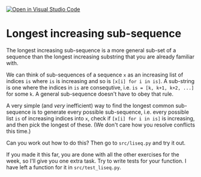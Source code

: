 [![Open in Visual Studio Code](https://classroom.github.com/assets/open-in-vscode-c66648af7eb3fe8bc4f294546bfd86ef473780cde1dea487d3c4ff354943c9ae.svg)](https://classroom.github.com/online_ide?assignment_repo_id=8504127&assignment_repo_type=AssignmentRepo)
# Longest increasing sub-sequence

The longest increasing sub-sequence is a more general sub-set of a sequence than the longest increasing substring that you are already familiar with.

We can think of sub-sequences of a sequence `x` as an increasing list of indices `is` where `is` is increasing and so is `[x[i] for i in is]`. A sub-string is one where the indices in `is` are consequtive, i.e. `is = [k, k+1, k+2, ...]` for some `k`. A general sub-sequence doesn't have to obey that rule.

A very simple (and *very* inefficient) way to find the longest common sub-sequence is to generate every possible sub-sequence, i.e. every possible list `is` of increasing indices into `x`, check if `[x[i] for i in is]` is increasing, and then pick the longest of these. (We don't care how you resolve conflicts this time.)

Can you work out how to do this? Then go to `src/liseq.py` and try it out.

If you made it this far, you are done with all the other exercises for the week, so I'll give you one extra task. Try to write tests for your function. I have left a function for it in `src/test_liseq.py`.
